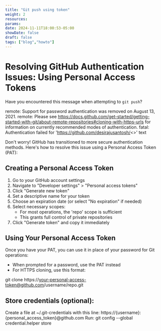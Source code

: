 ```yaml
---
title: "Git push using token"
weight: 2
resources:
params:
date: 2024-11-11T18:00:53-05:00
showDate: false
draft: false
tags: ["blog","howto"]
---
```


# Resolving GitHub Authentication Issues: Using Personal Access Tokens

Have you encountered this message when attempting to `git push`?


remote: Support for password authentication was removed on August 13, 2021.
remote: Please see https://docs.github.com/get-started/getting-started-with-git/about-remote-repositories#cloning-with-https-urls for information on currently recommended modes of authentication.
fatal: Authentication failed for 'https://github.com/desirajusantosh/<>'
text

Don't worry! GitHub has transitioned to more secure authentication methods. Here's how to resolve this issue using a Personal Access Token (PAT):

## Creating a Personal Access Token

1. Go to your GitHub account settings
2. Navigate to "Developer settings" > "Personal access tokens"
3. Click "Generate new token"
4. Set a descriptive name for your token
5. Choose an expiration date (or select "No expiration" if needed)
6. Select necessary scopes:
   - For most operations, the 'repo' scope is sufficient
   - This grants full control of private repositories
7. Click "Generate token" and copy it immediately

## Using Your Personal Access Token

Once you have your PAT, you can use it in place of your password for Git operations:

- When prompted for a password, use the PAT instead
- For HTTPS cloning, use this format:

git clone https://your-personal-access-token@github.com/username/repo.git

## Store credentials (optional):
Create a file at ~/.git-credentials with this line:
https://{username}:{personal_access_token}@github.com
Run: git config --global credential.helper store
